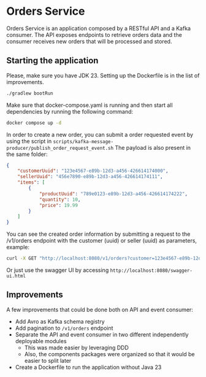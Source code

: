 # Orders Service

Orders Service is an application composed by a RESTful API and a Kafka consumer. The API exposes endpoints to retrieve orders data and the consumer receives new orders that will be processed and stored.

## Starting the application

Please, make sure you have JDK 23. Setting up the Dockerfile is in the list of improvements.
```bash
./gradlew bootRun 
```

Make sure that docker-compose.yaml is running and then start all dependencies by running the following command:

```bash
docker compose up -d 
```

In order to create a new order, you can submit a order requested event by using the script in `scripts/kafka-message-producer/publish_order_request_event.sh`
The payload is also present in the same folder:

```json
{
    "customerUuid": "123e4567-e89b-12d3-a456-426614174000",
    "sellerUuid": "456e7890-e89b-12d3-a456-426614174111",
    "items": [
        {
            "productUuid": "789e0123-e89b-12d3-a456-426614174222",
            "quantity": 10,
            "price": 19.99
        }
    ]
}
```
You can see the created order information by submitting a request to the /v1/orders endpoint with the customer (uuid) or seller (uuid) as parameters, example:
```bash
curl -X GET "http://localhost:8080/v1/orders?customer=123e4567-e89b-12d3-a456-426614174000" -H "Accept: application/json"
```

Or just use the swagger UI by accessing `http://localhost:8080/swagger-ui.html`

## Improvements
A few improvements that could be done both on API and event consumer:
* Add Avro as Kafka schema registry
* Add pagination to `/v1/orders` endpoint
* Separate the API and event consumer in two different independently deployable modules
  * This was made easier by leveraging DDD 
  * Also, the components packages were organized so that it would be easier to split later
* Create a Dockerfile to run the application without Java 23